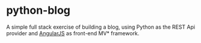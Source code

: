 python-blog
===========
A simple full stack exercise of building a blog,
using Python as the REST Api provider and [AngularJS](https://angularjs.org/) as front-end MV* framework.
